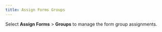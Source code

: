 ```yaml
---
title: Assign Forms Groups
---
```



Select **Assign Forms** > **Groups** to manage the form group assignments.
